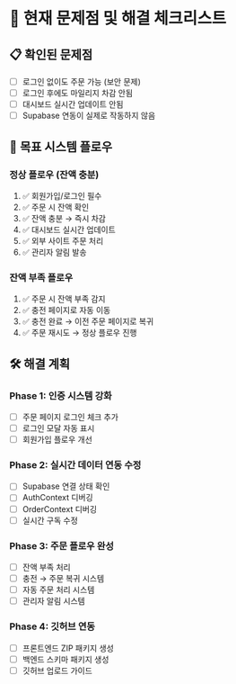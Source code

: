 # 🚨 현재 문제점 및 해결 체크리스트

## 📋 확인된 문제점
- [ ] 로그인 없이도 주문 가능 (보안 문제)
- [ ] 로그인 후에도 마일리지 차감 안됨
- [ ] 대시보드 실시간 업데이트 안됨
- [ ] Supabase 연동이 실제로 작동하지 않음

## 🎯 목표 시스템 플로우

### 정상 플로우 (잔액 충분)
1. ✅ 회원가입/로그인 필수
2. ✅ 주문 시 잔액 확인
3. ✅ 잔액 충분 → 즉시 차감
4. ✅ 대시보드 실시간 업데이트
5. ✅ 외부 사이트 주문 처리
6. ✅ 관리자 알림 발송

### 잔액 부족 플로우
1. ✅ 주문 시 잔액 부족 감지
2. ✅ 충전 페이지로 자동 이동
3. ✅ 충전 완료 → 이전 주문 페이지로 복귀
4. ✅ 주문 재시도 → 정상 플로우 진행

## 🛠️ 해결 계획

### Phase 1: 인증 시스템 강화
- [ ] 주문 페이지 로그인 체크 추가
- [ ] 로그인 모달 자동 표시
- [ ] 회원가입 플로우 개선

### Phase 2: 실시간 데이터 연동 수정
- [ ] Supabase 연결 상태 확인
- [ ] AuthContext 디버깅
- [ ] OrderContext 디버깅
- [ ] 실시간 구독 수정

### Phase 3: 주문 플로우 완성
- [ ] 잔액 부족 처리
- [ ] 충전 → 주문 복귀 시스템
- [ ] 자동 주문 처리 시스템
- [ ] 관리자 알림 시스템

### Phase 4: 깃허브 연동
- [ ] 프론트엔드 ZIP 패키지 생성
- [ ] 백엔드 스키마 패키지 생성
- [ ] 깃허브 업로드 가이드
